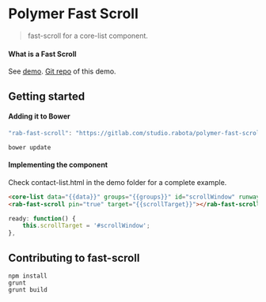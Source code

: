 # Polymer Fast Scroll
> fast-scroll for a core-list component.

#### What is a Fast Scroll

See [demo](http://studiorabota.com/labs/polymer-fast-scroll/build/).
[Git repo](https://gitlab.com/studio.rabota/polymer-contact-app) of this demo.

## Getting started

#### Adding it to Bower

```js
"rab-fast-scroll": "https://gitlab.com/studio.rabota/polymer-fast-scroll.git#~0.0.1"
```

```shell
bower update
```

#### Implementing the component

Check contact-list.html in the demo folder for a complete example.

```html
<core-list data="{{data}}" groups="{{groups}}" id="scrollWindow" runwayFactor="2000"></core-list>
<rab-fast-scroll pin="true" target="{{scrollTarget}}"></rab-fast-scroll>
```

```js
ready: function() {
    this.scrollTarget = '#scrollWindow';
},
```

## Contributing to fast-scroll

```shell
npm install
grunt
grunt build
```